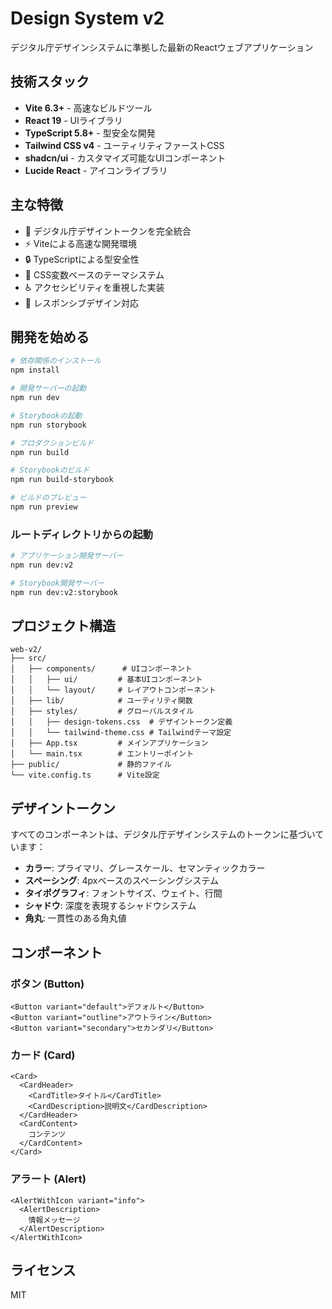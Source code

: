 # Design System v2

デジタル庁デザインシステムに準拠した最新のReactウェブアプリケーション

## 技術スタック

- **Vite 6.3+** - 高速なビルドツール
- **React 19** - UIライブラリ
- **TypeScript 5.8+** - 型安全な開発
- **Tailwind CSS v4** - ユーティリティファーストCSS
- **shadcn/ui** - カスタマイズ可能なUIコンポーネント
- **Lucide React** - アイコンライブラリ

## 主な特徴

- 🎨 デジタル庁デザイントークンを完全統合
- ⚡ Viteによる高速な開発環境
- 🔒 TypeScriptによる型安全性
- 🎯 CSS変数ベースのテーマシステム
- ♿ アクセシビリティを重視した実装
- 📱 レスポンシブデザイン対応

## 開発を始める

```bash
# 依存関係のインストール
npm install

# 開発サーバーの起動
npm run dev

# Storybookの起動
npm run storybook

# プロダクションビルド
npm run build

# Storybookのビルド
npm run build-storybook

# ビルドのプレビュー
npm run preview
```

### ルートディレクトリからの起動

```bash
# アプリケーション開発サーバー
npm run dev:v2

# Storybook開発サーバー
npm run dev:v2:storybook
```

## プロジェクト構造

```
web-v2/
├── src/
│   ├── components/      # UIコンポーネント
│   │   ├── ui/         # 基本UIコンポーネント
│   │   └── layout/     # レイアウトコンポーネント
│   ├── lib/            # ユーティリティ関数
│   ├── styles/         # グローバルスタイル
│   │   ├── design-tokens.css  # デザイントークン定義
│   │   └── tailwind-theme.css # Tailwindテーマ設定
│   ├── App.tsx         # メインアプリケーション
│   └── main.tsx        # エントリーポイント
├── public/             # 静的ファイル
└── vite.config.ts      # Vite設定
```

## デザイントークン

すべてのコンポーネントは、デジタル庁デザインシステムのトークンに基づいています：

- **カラー**: プライマリ、グレースケール、セマンティックカラー
- **スペーシング**: 4pxベースのスペーシングシステム
- **タイポグラフィ**: フォントサイズ、ウェイト、行間
- **シャドウ**: 深度を表現するシャドウシステム
- **角丸**: 一貫性のある角丸値

## コンポーネント

### ボタン (Button)

```tsx
<Button variant="default">デフォルト</Button>
<Button variant="outline">アウトライン</Button>
<Button variant="secondary">セカンダリ</Button>
```

### カード (Card)

```tsx
<Card>
  <CardHeader>
    <CardTitle>タイトル</CardTitle>
    <CardDescription>説明文</CardDescription>
  </CardHeader>
  <CardContent>
    コンテンツ
  </CardContent>
</Card>
```

### アラート (Alert)

```tsx
<AlertWithIcon variant="info">
  <AlertDescription>
    情報メッセージ
  </AlertDescription>
</AlertWithIcon>
```

## ライセンス

MIT
